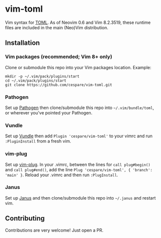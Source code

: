 # vim-toml

Vim syntax for [TOML](https://github.com/toml-lang/toml). As of Neovim 0.6 and
Vim 8.2.3519, these runtime files are included in the main (Neo)Vim
distribution.

## Installation

### Vim packages (recommended; Vim 8+ only)

Clone or submodule this repo into your Vim packages location. Example:

```
mkdir -p ~/.vim/pack/plugins/start
cd ~/.vim/pack/plugins/start
git clone https://github.com/cespare/vim-toml.git
```

### Pathogen

Set up [Pathogen](https://github.com/tpope/vim-pathogen) then clone/submodule
this repo into `~/.vim/bundle/toml`, or wherever you've pointed your Pathogen.

### Vundle

Set up [Vundle](https://github.com/VundleVim/Vundle.vim) then add `Plugin
'cespare/vim-toml'` to your vimrc and run `:PluginInstall` from a fresh vim.

### vim-plug

Set up [vim-plug](https://github.com/junegunn/vim-plug). In your .vimrc, between
the lines for `call plug#begin()` and `call plug#end()`, add the line `Plug
'cespare/vim-toml', { 'branch': 'main' }`. Reload your .vimrc and then run `:PlugInstall`.

### Janus

Set up [Janus](https://github.com/carlhuda/janus) and then clone/submodule this
repo into `~/.janus` and restart vim.

## Contributing

Contributions are very welcome! Just open a PR.
